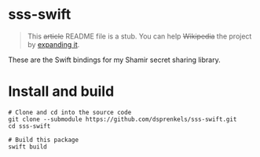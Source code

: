 # sss-swift

> This ~~article~~ README file is a stub. You can help ~~Wikipedia~~ the project
  by [expanding it](https://github.com/dsprenkels/sss-swift/edit/master/README.md). 

These are the Swift bindings for my Shamir secret sharing library.

# Install and build

```shell
# Clone and cd into the source code
git clone --submodule https://github.com/dsprenkels/sss-swift.git
cd sss-swift

# Build this package
swift build
```
